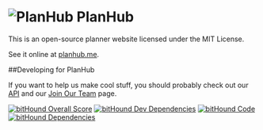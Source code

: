 # ![PlanHub](http://icons.iconarchive.com/icons/graphicloads/colorful-long-shadow/48/Book-icon.png) PlanHub

This is an open-source planner website licensed under the MIT License.

See it online at [planhub.me](http://planhub.me).

##Developing for PlanHub

If you want to help us make cool stuff, you should probably check out our [API](planhubme.github.io/APIDocs) and our [Join Our Team](https://raw.githubusercontent.com/PlanHubMe/PlanHub/master/public/images/mysteriousImage.jpg) page.

[![bitHound Overall Score](https://www.bithound.io/github/PlanHubMe/PlanHub/badges/score.svg)](https://www.bithound.io/github/PlanHubMe/PlanHub) [![bitHound Dev Dependencies](https://www.bithound.io/github/PlanHubMe/PlanHub/badges/devDependencies.svg)](https://www.bithound.io/github/PlanHubMe/PlanHub/master/dependencies/npm) [![bitHound Code](https://www.bithound.io/github/PlanHubMe/PlanHub/badges/code.svg)](https://www.bithound.io/github/PlanHubMe/PlanHub)[![bitHound Dependencies](https://www.bithound.io/github/PlanHubMe/PlanHub/badges/dependencies.svg)](https://www.bithound.io/github/PlanHubMe/PlanHub/master/dependencies/npm)
